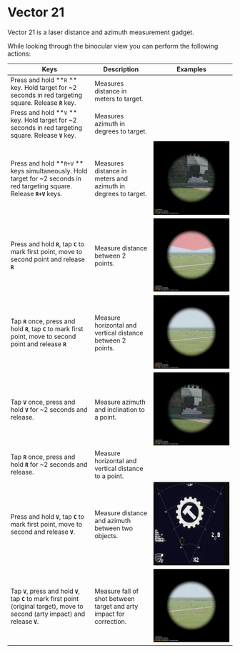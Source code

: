 # Vector 21

Vector 21 is a laser distance and azimuth measurement gadget.

While looking through the binocular view you can perform the following actions:

| Keys                                                                                                                                      | Description                                                         | Examples                                          |
| ----------------------------------------------------------------------------------------------------------------------------------------- | ------------------------------------------------------------------- | ------------------------------------------------- |
| Press and hold **`R` ** key. Hold target for \~2 seconds in red targeting square. Release **`R`** key.                                    | Measures distance in meters to target.                              |                                                   |
| Press and hold **`V` ** key. Hold target for \~2 seconds in red targeting square. Release **`V`** key.                                    | Measures azimuth in degrees to target.                              |                                                   |
| Press and hold **`R+V` ** keys simultaneously. Hold target for \~2 seconds in red targeting square. Release **`R+V`** keys.               | Measures distance in meters and azimuth in degrees to target.       | ![](<../../../.gitbook/assets/image (6).png>)     |
| Press and hold **`R`**, tap **`C`** to mark first point, move to second point and release **`R`**                                         | Measure distance between 2 points.                                  | ![](<../../../.gitbook/assets/image (8).png>)     |
| Tap **`R`** once, press and hold **`R`**, tap **`C`** to mark first point, move to second point and release **`R`**                       | Measure horizontal and vertical distance between 2 points.          | ![](<../../../.gitbook/assets/image (5).png>)     |
| Tap **`V`** once, press and hold **`V`** for \~2 seconds and release.                                                                     | Measure azimuth and inclination to a point.                         | ![](<../../../.gitbook/assets/image (5) (1).png>) |
| Tap **`R`** once, press and hold **`R`** for \~2 seconds and release.                                                                     | Measure horizontal and vertical distance to a point.                |                                                   |
| Press and hold **`V`**, tap **`C`** to mark first point, move to second and release **`V`**.                                              | Measure distance and azimuth between two objects.                   | ![](<../../../.gitbook/assets/image (4).png>)     |
| Tap **`V`**, press and hold **`V`**, tap **`C`** to mark first point (original target), move to second (arty impact) and release **`V`**. | Measure fall of shot between target and arty impact for correction. | ![](<../../../.gitbook/assets/image (3).png>)     |
